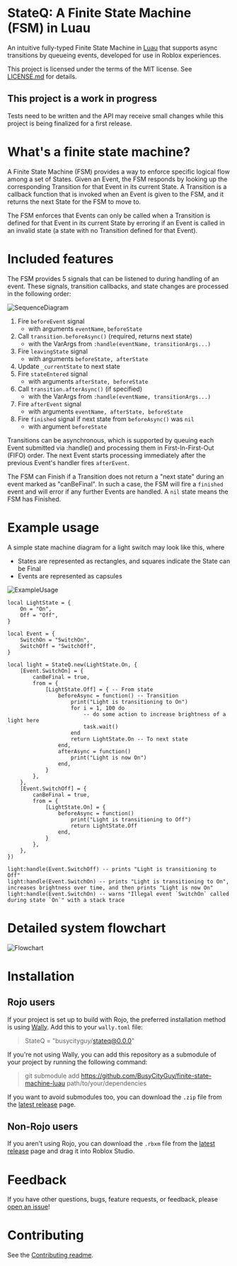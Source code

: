 # StateQ: A Finite State Machine (FSM) in Luau

An intuitive fully-typed Finite State Machine in [Luau](https://luau-lang.org/) that supports async transitions by queueing events, developed for use in Roblox experiences.

This project is licensed under the terms of the MIT license. See [LICENSE.md](https://github.com/busycityguy/finite-state-machine-luau/blob/main/LICENSE.md) for details.

## This project is a work in progress

Tests need to be written and the API may receive small changes while this project is being finalized for a first release.

# What's a finite state machine?

A Finite State Machine (FSM) provides a way to enforce specific logical flow among a set of States. Given an Event, the FSM responds by looking up the corresponding Transition for that Event in its current State. A Transition is a callback function that is invoked when an Event is given to the FSM, and it returns the next State for the FSM to move to.

The FSM enforces that Events can only be called when a Transition is defined for that Event in its current State
by erroring if an Event is called in an invalid state (a state with no Transition defined for that Event).

# Included features

The FSM provides 5 signals that can be listened to during handling of an event.
These signals, transition callbacks, and state changes are processed in the following order:

![SequenceDiagram](https://github.com/BusyCityGuy/finite-state-machine-luau/assets/55513323/9ace09e3-a16e-474b-83ca-aac91cd69492)

1. Fire `beforeEvent` signal
   - with arguments `eventName`, `beforeState`
1. Call `transition.beforeAsync()` (required, returns next state)
   - with the VarArgs from `:handle(eventName, transitionArgs...)`
1. Fire `leavingState` signal
   - with arguments `beforeState, afterState`
1. Update `_currentState` to next state
1. Fire `stateEntered` signal
   - with arguments `afterState, beforeState`
1. Call `transition.afterAsync()` (if specified)
   - with the VarArgs from `:handle(eventName, transitionArgs...)`
1. Fire `afterEvent` signal
   - with arguments `eventName, afterState, beforeState`
1. Fire `finished` signal if next state from `beforeAsync()` was `nil`
   - with argument `beforeState`

Transitions can be asynchronous, which is supported by queuing each Event submitted via :handle() and processing them in First-In-First-Out (FIFO) order. The next Event starts processing immediately after the previous Event's handler fires `afterEvent`.

The FSM can Finish if a Transition does not return a "next state" during an event marked as "canBeFinal".
In such a case, the FSM will fire a `finished` event and will error if any further Events are handled.
A `nil` state means the FSM has Finished.

# Example usage

A simple state machine diagram for a light switch may look like this, where

- States are represented as rectangles, and squares indicate the State can be Final
- Events are represented as capsules

![ExampleUsage](https://github.com/BusyCityGuy/finite-state-machine-luau/assets/55513323/3d5b2118-91ea-4427-ac2d-688fb0094d1f)

```luau
local LightState = {
	On = "On",
	Off = "Off",
}

local Event = {
	SwitchOn = "SwitchOn",
	SwitchOff = "SwitchOff",
}

local light = StateQ.new(LightState.On, {
	[Event.SwitchOn] = {
		canBeFinal = true,
		from = {
			[LightState.Off] = { -- From state
				beforeAsync = function() -- Transition
					print("Light is transitioning to On")
					for i = 1, 100 do
						-- do some action to increase brightness of a light here
						task.wait()
					end
					return LightState.On -- To next state
				end,
				afterAsync = function()
					print("Light is now On")
				end,
			}
		},
	},
	[Event.SwitchOff] = {
		canBeFinal = true,
		from = {
			[LightState.On] = {
				beforeAsync = function()
					print("Light is transitioning to Off")
					return LightState.Off
				end,
			}
		},
	},
})

light:handle(Event.SwitchOff) -- prints "Light is transitioning to Off"
light:handle(Event.SwitchOn) -- prints "Light is transitioning to On", increases brightness over time, and then prints "Light is now On"
light:handle(Event.SwitchOn) -- warns "Illegal event `SwitchOn` called during state `On`" with a stack trace
```

# Detailed system flowchart

![Flowchart](https://github.com/BusyCityGuy/finite-state-machine-luau/assets/55513323/5b3a5c8f-fd42-4021-b3a8-6da1256644d8)

# Installation

## Rojo users

If your project is set up to build with Rojo, the preferred installation method is using [Wally](https://wally.run/). Add this to your `wally.toml` file:
> StateQ = "busycityguy/stateq@0.0.0"

If you're not using Wally, you can add this repository as a submodule of your project by running the following command:

> git submodule add https://github.com/BusyCityGuy/finite-state-machine-luau path/to/your/dependencies

If you want to avoid submodules too, you can download the `.zip` file from the [latest release](<https://github.com/BusyCityGuy/latest>) page.

## Non-Rojo users

If you aren't using Rojo, you can download the `.rbxm` file from the [latest release](<https://github.com/BusyCityGuy/latest>) page and drag it into Roblox Studio.

# Feedback

If you have other questions, bugs, feature requests, or feedback, please [open an issue](https://github.com/BusyCityGuy/finite-state-machine-luau/issues)!

# Contributing

See the [Contributing readme](CONTRIBUTING.md).

